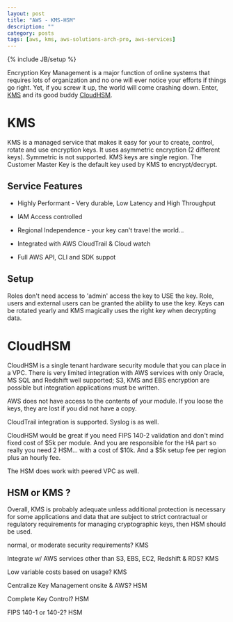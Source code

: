 ```yaml
---
layout: post
title: "AWS - KMS-HSM"
description: ""
category: posts
tags: [aws, kms, aws-solutions-arch-pro, aws-services]
---
```

{% include JB/setup %}

Encryption Key Management is a major function of online systems that requires lots of organization and no one will ever notice your efforts if things go right. Yet, if you screw it up, the world will come crashing down. Enter, [KMS](https://aws.amazon.com/kms/) and its good buddy [CloudHSM](https://aws.amazon.com/cloudhsm/). 

# KMS

KMS is a managed service that makes it easy for your to create, control, rotate and use encryption keys. It uses asymmetric encryption (2 different keys). Symmetric is not supported. KMS keys are single region. The Customer Master Key is the default key used by KMS to encrypt/decrypt. 

## Service Features

* Highly Performant - Very durable, Low Latency and High Throughput

* IAM Access controlled

* Regional Independence - your key can't travel the world...

* Integrated with AWS CloudTrail & Cloud watch

* Full AWS API, CLI and SDK suppot

## Setup

Roles don't need access to 'admin' access the key to USE the key. Role, users and external users can be granted the ability to use the key. Keys can be rotated yearly and KMS magically uses the right key when decrypting data.

# CloudHSM

CloudHSM is a single tenant hardware security module that you can place in a VPC. There is very limited integration with AWS services with only Oracle, MS SQL and Redshift well supported; S3, KMS and EBS encryption are possible but integration applications must be written.

AWS does not have access to the contents of your module. If you loose the keys, they are lost if you did not have a copy.

CloudTrail integration is supported. Syslog is as well.

CloudHSM would be great if you need FIPS 140-2 validation and don't mind fixed cost of $5k per module. And you are responsible for the HA part so really you need 2 HSM... with a cost of $10k. And a $5k setup fee per region plus an hourly fee.

The HSM does work with peered VPC as well.


## HSM or KMS ?

Overall, KMS is probably adequate unless additional protection is necessary for some applications and data that are subject to strict contractual or regulatory requirements for managing cryptographic keys, then HSM should be used.

normal, or moderate security requirements? KMS

Integrate w/ AWS services other than S3, EBS, EC2, Redshift & RDS? KMS

Low variable costs based on usage? KMS 

Centralize Key Management onsite & AWS? HSM

Complete Key Control? HSM

FIPS 140-1 or 140-2? HSM
